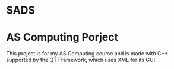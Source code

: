SADS
====
AS Computing Porject
====
This project is for my AS Computing course and is made with C++ supported by the QT Framework,
which uses XML for its GUI.
